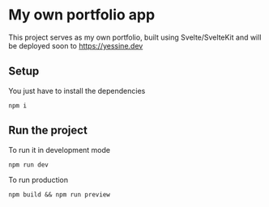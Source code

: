# My own portfolio app

This project serves as my own portfolio, built using Svelte/SvelteKit and will be deployed soon to https://yessine.dev

## Setup
You just have to install the dependencies

```npm i```

## Run the project
To run it in development mode

```npm run dev``` 

To run production

```npm build && npm run preview``` 